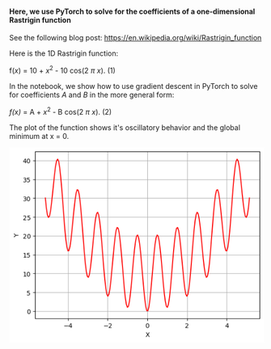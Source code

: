 
####  Here, we use PyTorch to solve for the coefficients of a one-dimensional Rastrigin function

See the following blog post: 
https://en.wikipedia.org/wiki/Rastrigin_function


Here is the 1D Rastrigin function:

f($x^{}$) = 10 + $x^{2}$ - 10 cos(2 $\pi$ *x*).    (1)


In the notebook, we show how to use gradient descent in PyTorch to solve for coefficients $A$ and $B$ in the more general form:

*f(x)* = A + $x^{2}$ - B cos(2 $\pi$ *x*).    (2)


The plot of the function shows it's oscillatory behavior and the global minimum at x = 0.  


![Signal](https://github.com/michaelalex94536/PyTorchProjects/blob/main/Rastrigin/images/Rastrigin.png)
